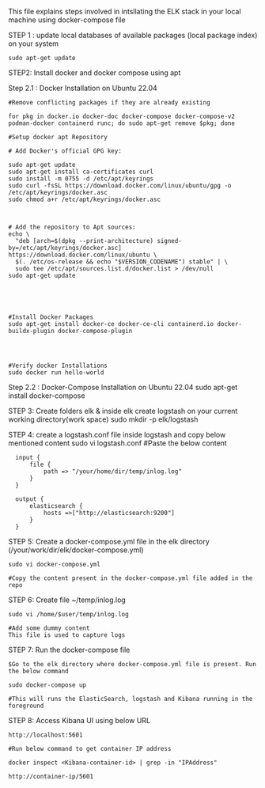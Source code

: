 This file explains steps involved in intsllating the ELK stack in your local machine using docker-compose file


STEP 1 :   update local databases of available packages (local package index) on your system 

    sudo apt-get update

STEP2: Install docker and docker compose using apt

Step 2.1 : Docker Installation on Ubuntu 22.04
    
    #Remove conflicting packages if they are already existing
    
    for pkg in docker.io docker-doc docker-compose docker-compose-v2 podman-docker containerd runc; do sudo apt-get remove $pkg; done

    #Setup docker apt Repository

    # Add Docker's official GPG key:
    
    sudo apt-get update
    sudo apt-get install ca-certificates curl
    sudo install -m 0755 -d /etc/apt/keyrings
    sudo curl -fsSL https://download.docker.com/linux/ubuntu/gpg -o /etc/apt/keyrings/docker.asc
    sudo chmod a+r /etc/apt/keyrings/docker.asc


    
    # Add the repository to Apt sources:
    echo \
      "deb [arch=$(dpkg --print-architecture) signed-by=/etc/apt/keyrings/docker.asc] https://download.docker.com/linux/ubuntu \
      $(. /etc/os-release && echo "$VERSION_CODENAME") stable" | \
      sudo tee /etc/apt/sources.list.d/docker.list > /dev/null
    sudo apt-get update




    
    #Install Docker Packages
    sudo apt-get install docker-ce docker-ce-cli containerd.io docker-buildx-plugin docker-compose-plugin




    #Verify docker Installations
    sudo docker run hello-world

Step 2.2 : Docker-Compose Installation on Ubuntu 22.04
    sudo apt-get install docker-compose 

STEP 3:  Create folders elk & inside elk create logstash on your current working directory(work space) 
    sudo mkdir -p elk/logstash

STEP 4: create a logstash.conf file inside logstash and copy below mentioned content
    sudo vi logstash.conf
    #Paste the below content

      input {
          file {
              path => "/your/home/dir/temp/inlog.log"
          }
      }
      
      output {
          elasticsearch {
              hosts =>["http://elasticsearch:9200"]
          }
      }

    
STEP 5: Create a docker-compose.yml file in the elk directory (/your/work/dir/elk/docker-compose.yml)
    
    
    sudo vi docker-compose.yml
    
    #Copy the content present in the docker-compose.yml file added in the repo


STEP 6: Create file ~/temp/inlog.log 

    sudo vi /home/$user/temp/inlog.log

    #Add some dummy content
    This file is used to capture logs

STEP 7: Run the docker-compose file

    $Go to the elk directory where docker-compose.yml file is present. Run the below command
    
    sudo docker-compose up

    #This will runs the ElasticSearch, logstash and Kibana running in the foreground

STEP 8: Access Kibana UI using below URL
    
    http://localhost:5601
     
    #Run below command to get container IP address
     
    docker inspect <Kibana-container-id> | grep -in "IPAddress"

    http://container-ip/5601
    
    
    

